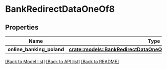 # BankRedirectDataOneOf8

## Properties

Name | Type | Description | Notes
------------ | ------------- | ------------- | -------------
**online_banking_poland** | [**crate::models::BankRedirectDataOneOf6OnlineBankingCzechRepublic**](BankRedirectData_oneOf_6_online_banking_czech_republic.md) |  | 

[[Back to Model list]](../README.md#documentation-for-models) [[Back to API list]](../README.md#documentation-for-api-endpoints) [[Back to README]](../README.md)


